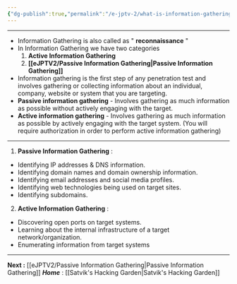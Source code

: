 ```yaml
---
{"dg-publish":true,"permalink":"/e-jptv-2/what-is-information-gathering/","title":"Information Gathering","tags":["ejptv2","information-gathering"]}
---
```


-------------- 
- Information Gathering is also called as " **reconnaissance** "
- In Information Gathering we have two categories
  1. **Active Information Gathering**
  2. **[[eJPTV2/Passive Information Gathering\|Passive Information Gathering]]**
- Information gathering is the first step of any penetration test and involves gathering or collecting information about an individual, company, website or system that you are targeting.
- **Passive information gathering** - Involves gathering as much information as possible without actively engaging with the target.
- **Active information gathering** - Involves gathering as much information as possible by actively engaging with the target system. (You will require authorization in order to perform active information gathering)
-------

1. **Passive Information Gathering** :  
+ Identifying IP addresses & DNS information.
+ Identifying domain names and domain ownership information. 
+ Identifying email addresses and social media profiles. 
+ Identifying web technologies being used on target sites. 
+ Identifying subdomains.
2. **Active Information Gathering** :
+ Discovering open ports on target systems. 
+ Learning about the internal infrastructure of a target network/organization.
+ Enumerating information from target systems
-------

**Next :**  [[eJPTV2/Passive Information Gathering\|Passive Information Gathering]]
***Home*** : [[Satvik's Hacking Garden\|Satvik's Hacking Garden]]
